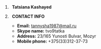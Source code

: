 1. &ensp;**Tatsiana Kashayed**

2. &ensp;**CONTACT INFO**
   - **Email:** tannysha1987@mail.ru 
   - **Skype name:** tvo9tatka 
   - **Address:** 23/165 Yunosti Bulvar, Mozyr 
   - **Mobile phone:** +375(33)312-37-73 
   

    